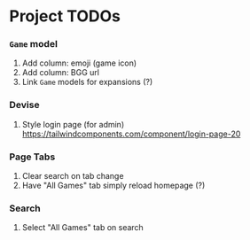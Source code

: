 # Project TODOs

### `Game` model
1. Add column: emoji (game icon)
2. Add column: BGG url
3. Link `Game` models for expansions (?)

### Devise
1. Style login page (for admin)
    https://tailwindcomponents.com/component/login-page-20

### Page Tabs
1. Clear search on tab change
2. Have "All Games" tab simply reload homepage (?)

### Search
1. Select "All Games" tab on search
